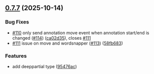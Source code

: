 ## [0.7.7](https://github.com/GhentCDH/annotated-text/compare/v0.7.6...v0.7.7) (2025-10-14)


### Bug Fixes

* [#110](https://github.com/GhentCDH/annotated-text/issues/110) only send annotation move event when annotation start/end is changed ([#114](https://github.com/GhentCDH/annotated-text/issues/114)) ([ca02d35](https://github.com/GhentCDH/annotated-text/commit/ca02d3578d11cbd72af79ae4252d87575d3efc67)), closes [#111](https://github.com/GhentCDH/annotated-text/issues/111)
* [#111](https://github.com/GhentCDH/annotated-text/issues/111) issue on move and wordsnapper ([#113](https://github.com/GhentCDH/annotated-text/issues/113)) ([58fb683](https://github.com/GhentCDH/annotated-text/commit/58fb683de813055acebabc9791fbc0ee337f3e16))


### Features

* add deeppartial type ([95476ac](https://github.com/GhentCDH/annotated-text/commit/95476ac0e9214df084b02cf7207dc73d1cd8ca4c))



